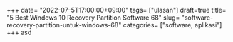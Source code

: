 +++
date= "2022-07-5T17:00:00+09:00"
tags= ["ulasan"]
draft=true
title= "5 Best Windows 10 Recovery Partition Software        68"
slug= "software-recovery-partition-untuk-windows-68"
categories= ["software, aplikasi"]
+++
asd
